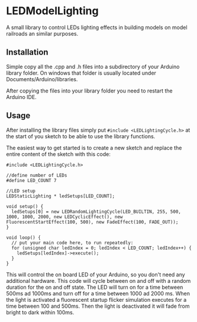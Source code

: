 # LEDModelLighting
A small library to control LEDs lighting effects in building models on model railroads an similar purposes.

## Installation
Simple copy all the .cpp and .h files into a subdirectory of your Arduino library folder.
On windows that folder is usually located under Documents/Arduino/libraries.

After copying the files into your library folder you need to restart the Arduino IDE.

## Usage
After installing the library files simply put
```#include <LEDLightingCycle.h>```
at the start of you sketch to be able to use the library functions.

The easiest way to get started is to create a new sketch and replace the entire content of the sketch with this code:
```
#include <LEDLightingCycle.h>

//define number of LEDs
#define LED_COUNT 7

//LED setup
LEDStaticLighting * ledSetups[LED_COUNT];

void setup() {
  ledSetups[0] = new LEDRandomLightingCycle(LED_BUILTIN, 255, 500, 1000, 1000, 2000, new LEDCyclicEffect(), new FluorescentStartEffect(100, 500), new FadeEffect(100, FADE_OUT));
}

void loop() {
  // put your main code here, to run repeatedly:
  for (unsigned char ledIndex = 0; ledIndex < LED_COUNT; ledIndex++) {
    ledSetups[ledIndex]->execute();
  }
}
```

This will control the on board LED of your Arduino, so you don't need any additional hardware. This code will cycle between on and off with a random duration for the on and off state.
The LED will turn on for a time between 500ms ad 1000ms and turn off for a time between 1000 ad 2000 ms.
When the light is activated a fluorescent startup flicker simulation executes for a time between 100 and 500ms.
Then the light is deactivated it will fade from bright to dark within 100ms.
